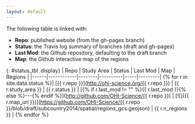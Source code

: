 ```yaml
---
layout: default
---
```


The following table is linked with:

- **Repo**: published website (from the gh-pages branch)
- **Status**: the Travis log summary of branches (draft and gh-pages)
- **Last Mod**: the Github repository, defaulting to the draft branch
- **Map**: the Github interactive map of the regions

{: #status_tbl .display}
| Repo | Study Area | Status | Last Mod | Map | Regions |
|------|------------|--------|----------|-----|---------|
{% for r in site.data.status %}| [{{ r.repo }}](http://ohi-science.org/{{ r.repo }}) | {{ r.study_area }} | {{ r.status }} | [{% if r.last_mod != "" %}{{ r.last_mod }}{% else %}---{% endif %}](http://github.com/OHI-Science/{{ r.repo }}) | [![]({{ r.map_url }})](https://github.com/OHI-Science/{{ r.repo }}/blob/draft/subcountry2014/spatial/regions_gcs.geojson) | {{ r.n_regions }} |
{% endfor %}

<script type="text/javascript">
$(document).ready(function(){
  $('#status_tbl').DataTable();
});
</script>
<!-- original from jekyll new
  <h1 class="page-heading">Posts</h1>

  <ul class="post-list">
    {% for post in site.posts %}
      <li>
        <span class="post-meta">{{ post.date | date: "%b %-d, %Y" }}</span>

        <h2>
          <a class="post-link" href="{{ post.url | prepend: site.baseurl }}">{{ post.title }}</a>
        </h2>
      </li>
    {% endfor %}
  </ul>

  <p class="rss-subscribe">subscribe <a href="{{ "/feed.xml" | prepend: site.baseurl }}">via RSS</a></p>
-->
